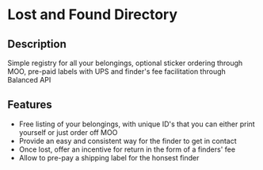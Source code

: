 # Lost and Found Directory

## Description

Simple registry for all your belongings, optional sticker ordering through MOO, pre-paid labels with UPS and finder's fee facilitation through Balanced API

## Features

- Free listing of your belongings, with unique ID's that you can either print yourself or just order off MOO
- Provide an easy and consistent way for the finder to get in contact
- Once lost, offer an incentive for return in the form of a finders' fee
- Allow to pre-pay a shipping label for the honsest finder